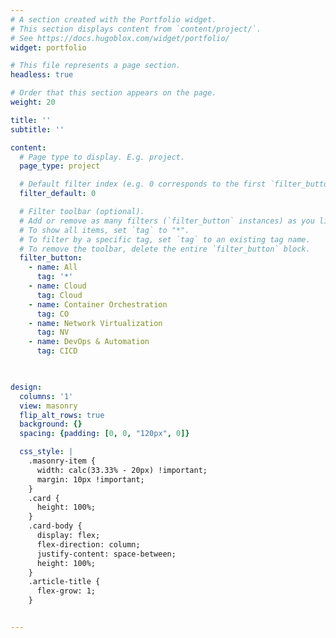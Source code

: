 ```yaml
---
# A section created with the Portfolio widget.
# This section displays content from `content/project/`.
# See https://docs.hugoblox.com/widget/portfolio/
widget: portfolio

# This file represents a page section.
headless: true

# Order that this section appears on the page.
weight: 20

title: ''
subtitle: ''

content:
  # Page type to display. E.g. project.
  page_type: project

  # Default filter index (e.g. 0 corresponds to the first `filter_button` instance below).
  filter_default: 0

  # Filter toolbar (optional).
  # Add or remove as many filters (`filter_button` instances) as you like.
  # To show all items, set `tag` to "*".
  # To filter by a specific tag, set `tag` to an existing tag name.
  # To remove the toolbar, delete the entire `filter_button` block.
  filter_button:
    - name: All
      tag: '*'
    - name: Cloud
      tag: Cloud
    - name: Container Orchestration 
      tag: CO
    - name: Network Virtualization
      tag: NV
    - name: DevOps & Automation
      tag: CICD

      

design:
  columns: '1'
  view: masonry
  flip_alt_rows: true
  background: {}
  spacing: {padding: [0, 0, "120px", 0]}

  css_style: |
    .masonry-item {
      width: calc(33.33% - 20px) !important;
      margin: 10px !important;
    }
    .card {
      height: 100%;
    }
    .card-body {
      display: flex;
      flex-direction: column;
      justify-content: space-between;
      height: 100%;
    }
    .article-title {
      flex-grow: 1;
    }


---
```

